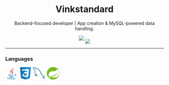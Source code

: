 <h1 align="center">Vinkstandard</h1>

<p align="center">
Backend-focused developer | App creation & MySQL-powered data handling.
</p>

<p align="center">
  <img src="https://github-readme-stats.vercel.app/api?username=vinkstandard&show_icons=true&theme=tokyonight&hide_rank=false&include_all_commits=true&count_private=true&custom_title=GitHub+Stats" width="41.5%" style="vertical-align: top;"/>

  <img src="https://github-readme-stats.vercel.app/api/top-langs/?username=vinkstandard&layout=compact&theme=tokyonight" width="45%" style="vertical-align: top; padding-top: 10px;"/>
</p>

---

### Languages

<p align="left">
  <img src="https://raw.githubusercontent.com/devicons/devicon/master/icons/java/java-original.svg" alt="Java" width="40" height="40"/>
  <img src="https://raw.githubusercontent.com/devicons/devicon/master/icons/css3/css3-original.svg" alt="CSS" width="40" height="40"/>
  <img src="https://raw.githubusercontent.com/devicons/devicon/master/icons/mysql/mysql-original.svg" alt="MySQL" width="40" height="40"/>
  <img src="https://raw.githubusercontent.com/devicons/devicon/master/icons/spring/spring-original.svg" alt="Spring" width="40 height="40"/>
</p>
